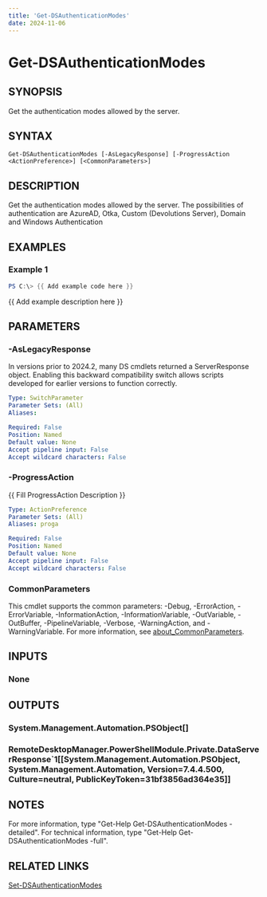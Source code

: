 ```yaml
---
title: 'Get-DSAuthenticationModes'
date: 2024-11-06
---
```



# Get-DSAuthenticationModes

## SYNOPSIS
Get the authentication modes allowed by the server.

## SYNTAX

```
Get-DSAuthenticationModes [-AsLegacyResponse] [-ProgressAction <ActionPreference>] [<CommonParameters>]
```

## DESCRIPTION
Get the authentication modes allowed by the server.
The possibilities of authentication are AzureAD, Otka, Custom (Devolutions Server), Domain and Windows Authentication

## EXAMPLES

### Example 1
```powershell
PS C:\> {{ Add example code here }}
```

{{ Add example description here }}

## PARAMETERS

### -AsLegacyResponse
In versions prior to 2024.2, many DS cmdlets returned a ServerResponse object.
Enabling this backward compatibility switch allows scripts developed for earlier versions to function correctly.

```yaml
Type: SwitchParameter
Parameter Sets: (All)
Aliases:

Required: False
Position: Named
Default value: None
Accept pipeline input: False
Accept wildcard characters: False
```

### -ProgressAction
{{ Fill ProgressAction Description }}

```yaml
Type: ActionPreference
Parameter Sets: (All)
Aliases: proga

Required: False
Position: Named
Default value: None
Accept pipeline input: False
Accept wildcard characters: False
```

### CommonParameters
This cmdlet supports the common parameters: -Debug, -ErrorAction, -ErrorVariable, -InformationAction, -InformationVariable, -OutVariable, -OutBuffer, -PipelineVariable, -Verbose, -WarningAction, and -WarningVariable. For more information, see [about_CommonParameters](http://go.microsoft.com/fwlink/?LinkID=113216).

## INPUTS

### None
## OUTPUTS

### System.Management.Automation.PSObject[]
### RemoteDesktopManager.PowerShellModule.Private.DataServerResponse`1[[System.Management.Automation.PSObject, System.Management.Automation, Version=7.4.4.500, Culture=neutral, PublicKeyToken=31bf3856ad364e35]]
## NOTES
For more information, type "Get-Help Get-DSAuthenticationModes -detailed".
For technical information, type "Get-Help Get-DSAuthenticationModes -full".

## RELATED LINKS

[Set-DSAuthenticationModes](http://127.0.0.1:1111/docs/Set-DSAuthenticationModes/)

